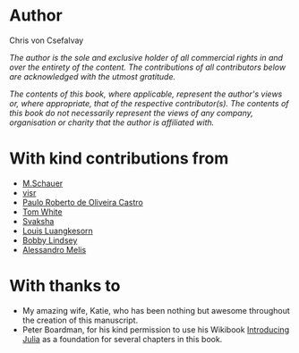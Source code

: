 # Author

Chris von Csefalvay

_The author is the sole and exclusive holder of all commercial rights in and over the entirety of the content. The contributions of all contributors below are acknowledged with the utmost gratitude._

_The contents of this book, where applicable, represent the author's views or, where appropriate, that of the respective contributor(s). The contents of this book do not necessarily represent the views of any company, organisation or charity that the author is affiliated with._


# With kind contributions from

- [M.Schauer](https://github.com/mschauer)
- [visr](https://github.com/visr)
- [Paulo Roberto de Oliveira Castro](https://github.com/brk00)
- [Tom White](https://github.com/MrTomWhite)
- [Svaksha](http://svaksha.com/pages/Bio)
- [Louis Luangkesorn](http://lugerpitt.blogspot.com/)
- [Bobby Lindsey](https://github.com/bobbywlindsey)
- [Alessandro Melis](https://github.com/alemelis)

# With thanks to

- My amazing wife, Katie, who has been nothing but awesome throughout the creation of this manuscript.
- Peter Boardman, for his kind permission to use his Wikibook [Introducing Julia](http://en.wikibooks.org/wiki/Introducing_Julia) as a foundation for several chapters in this book.
